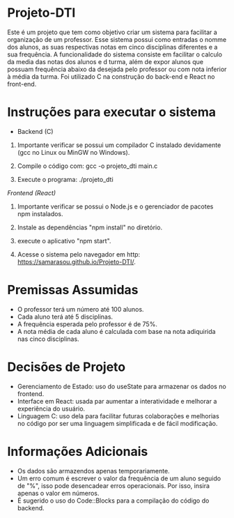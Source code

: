 # Projeto-DTI

Este é um projeto que tem como objetivo criar um sistema para facilitar a organização de um professor. Esse sistema possui como entradas o nomme dos alunos, as suas respectivas notas em cinco disciplinas diferentes e a sua frequência. A funcionalidade do sistema consiste em facilitar o calculo da media das notas dos alunos e d turma, além de expor alunos que possuam frequência abaixo da desejada pelo professor ou com nota inferior à média da turma. Foi utilizado C na construção do back-end e React no front-end.

# Instruções para executar o sistema

* Backend (C)

01. Importante verificar se possui um compilador C instalado devidamente (gcc no Linux ou MinGW no Windows).

02. Compile o código com: gcc -o projeto_dti main.c

03. Execute o programa: ./projeto_dti

*Frontend (React)*

01. Importante verificar se possui o Node.js e o gerenciador de pacotes npm instalados.

02. Instale as dependências "npm install" no diretório.

03. execute o aplicativo "npm start".

04. Acesse o sistema pelo navegador em http: https://samarasou.github.io/Projeto-DTI/.

# Premissas Assumidas

* O professor terá um número até 100 alunos.
* Cada aluno terá até 5 disciplinas.
* A frequência esperada pelo professor é de 75%.
* A nota média de cada aluno é calculada com base na nota adiquirida nas cinco disciplinas.

# Decisões de Projeto

* Gerenciamento de Estado: uso do useState para armazenar os dados no frontend.
* Interface em React: usada par aumentar a interatividade e melhorar a experiência do usuário.
* Linguagem C: uso dela para facilitar futuras colaborações e melhorias no código por ser uma linguagem simplificada e de fácil modificação.

# Informações Adicionais

* Os dados são armazendos apenas temporariamente.
* Um erro comum é escrever o valor da frequência de um aluno seguido de "%", isso pode desencadear erros operacionais. Por isso, insira apenas o valor em números.
* É sugerido o uso do Code::Blocks para a compilação do código do backend.
